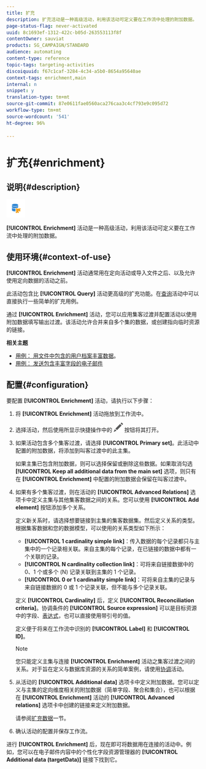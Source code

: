 ```yaml
---
title: 扩充
description: 扩充活动是一种高级活动，利用该活动可定义要在工作流中处理的附加数据。
page-status-flag: never-activated
uuid: 8c1693ef-1312-422c-b05d-263553113f8f
contentOwner: sauviat
products: SG_CAMPAIGN/STANDARD
audience: automating
content-type: reference
topic-tags: targeting-activities
discoiquuid: f67c1caf-3284-4c34-a5b0-8654a95640ae
context-tags: enrichment,main
internal: n
snippet: y
translation-type: tm+mt
source-git-commit: 87e0611fae0560aca276caa3c4cf793e9c095d72
workflow-type: tm+mt
source-wordcount: '541'
ht-degree: 96%

---
```



# 扩充{#enrichment}

## 说明{#description}

![](assets/enrichment.png)

**[!UICONTROL Enrichment]** 活动是一种高级活动，利用该活动可定义要在工作流中处理的附加数据。

## 使用环境{#context-of-use}

**[!UICONTROL Enrichment]** 活动通常用在定向活动或导入文件之后、以及允许使用定向数据的活动之前。

此活动包含比 **[!UICONTROL Query]** 活动更高级的扩充功能。在[查询](../../automating/using/query.md#enriching-data)活动中可以直接执行一些简单的扩充用例。

通过 **[!UICONTROL Enrichment]** 活动，您可以应用集客过渡并配置活动以使用附加数据填写输出过渡。该活动允许合并来自多个集的数据，或创建指向临时资源的链接。

**相关主题**

* [用例： 用文件中包含的用户档案丰富数据](../../automating/using/enriching-profile-data-file.md)。
* [用例： 发送包含丰富字段的电子邮件](../../automating/using/sending-email-enriched-fields.md)

## 配置{#configuration}

要配置 **[!UICONTROL Enrichment]** 活动，请执行以下步骤：

1. 将 **[!UICONTROL Enrichment]** 活动拖放到工作流中。
1. 选择活动，然后使用所显示快捷操作中的 ![](assets/edit_darkgrey-24px.png) 按钮将其打开。
1. 如果活动包含多个集客过渡，请选择 **[!UICONTROL Primary set]**。此活动中配置的附加数据，将添加到叫客过渡中的此主集。

   如果主集已包含附加数据，则可以选择保留或删除这些数据。如果取消勾选 **[!UICONTROL Keep all additional data from the main set]** 选项，则只有在 **[!UICONTROL Enrichment]** 中配置的附加数据会保留在叫客过渡中。

1. 如果有多个集客过渡，则在活动的 **[!UICONTROL Advanced Relations]** 选项卡中定义主集与其他集客数据之间的关系。您可以使用 **[!UICONTROL Add element]** 按钮添加多个关系。

   定义新关系时，请选择想要链接到主集的集客数据集。然后定义关系的类型。根据集客数据和您的数据模型，可以使用的关系类型如下所示：

   * **[!UICONTROL 1 cardinality simple link]**：传入数据的每个记录都只与主集中的一个记录相关联。来自主集的每个记录，在已链接的数据中都有一个关联的记录。
   * **[!UICONTROL N cardinality collection link]**：可将来自链接数据中的 0、1 个或多个 (N) 记录关联到主集的 1 个记录。
   * **[!UICONTROL 0 or 1 cardinality simple link]**：可将来自主集的记录与来自链接数据的 0 或 1 个记录关联，但不能与多个记录关联。

   定义 **[!UICONTROL Cardinality]** 后，定义 **[!UICONTROL Reconciliation criteria]**。协调条件的 **[!UICONTROL Source expression]** 可以是目标资源中的字段、[表达式](../../automating/using/advanced-expression-editing.md)，也可以直接使用带引号的值。

   定义便于将来在工作流中识别的 **[!UICONTROL Label]** 和 **[!UICONTROL ID]**。

   >[!NOTE]
   >
   >您只能定义主集与连接 **[!UICONTROL Enrichment]** 活动之集客过渡之间的关系。对于旨在定义与数据库资源的关系的简单案例，请使用[协调](../../automating/using/reconciliation.md)活动。

1. 从活动的 **[!UICONTROL Additional data]** 选项卡中定义附加数据。您可以定义与主集的定向维度相关的附加数据（简单字段、聚合和集合），也可以根据在 **[!UICONTROL Enrichment]** 活动的 **[!UICONTROL Advanced relations]** 选项卡中创建的链接来定义附加数据。

   请参阅[扩充数据](../../automating/using/query.md#enriching-data)一节。

1. 确认活动的配置并保存工作流。

进行 **[!UICONTROL Enrichment]** 后，现在即可将数据用在连接的活动中。例如，您可以在电子邮件内容中的个性化字段资源管理器的 **[!UICONTROL Additional data (targetData)]** 链接下找到它。
